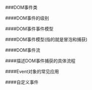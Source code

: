 ###DOM事件类


####DOM事件的级别


####DOM事件事件模型


####DOM事件模型(指的就是冒泡和捕获)



####DOM事件流



####描述DOM事件捕获的具体流程


####Event对象的常见应用



####自定义事件
